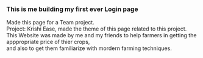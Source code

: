 ### This is me building my first ever Login page<br>
Made this page for a Team project.<br>
Project: Krishi Ease, made the theme of this page related to this project.<br>
This Website was made by me and my friends to help farmers in getting the apppropriate price of thier crops,<br>
and also to get them familiarize with mordern farming techniques.